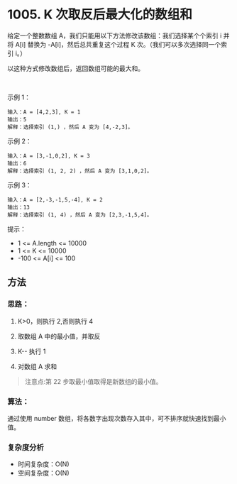# 1005. K 次取反后最大化的数组和
给定一个整数数组 A，我们只能用以下方法修改该数组：我们选择某个个索引 i 并将 A[i] 替换为 -A[i]，然后总共重复这个过程 K 次。（我们可以多次选择同一个索引 i。）

以这种方式修改数组后，返回数组可能的最大和。

 

示例 1：
```
输入：A = [4,2,3], K = 1
输出：5
解释：选择索引 (1,) ，然后 A 变为 [4,-2,3]。
```
示例 2：
```
输入：A = [3,-1,0,2], K = 3
输出：6
解释：选择索引 (1, 2, 2) ，然后 A 变为 [3,1,0,2]。
```
示例 3：
```
输入：A = [2,-3,-1,5,-4], K = 2
输出：13
解释：选择索引 (1, 4) ，然后 A 变为 [2,3,-1,5,4]。
```

提示：
* 1 <= A.length <= 10000
* 1 <= K <= 10000
* -100 <= A[i] <= 100
## 方法
### 思路：
1. K>0，则执行 2,否则执行 4

2. 取数组 A 中的最小值，并取反

3. K-- 执行 1

4. 对数组 A 求和

> 注意点:第 22 步取最小值取得是新数组的最小值。

### 算法：
通过使用 number 数组，将各数字出现次数存入其中，可不排序就快速找到最小值。


### 复杂度分析
* 时间复杂度：O(N)
* 空间复杂度：O(N)